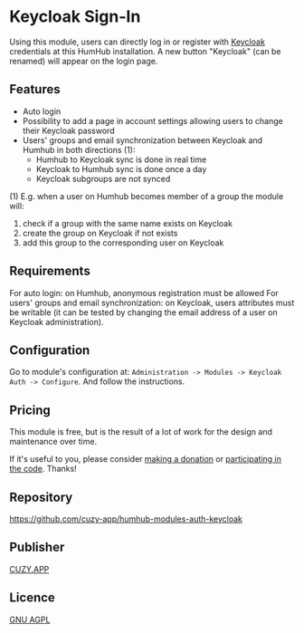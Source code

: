 # Keycloak Sign-In

Using this module, users can directly log in or register with [Keycloak](https://www.keycloak.org/) credentials at this HumHub installation. 
A new button "Keycloak" (can be renamed) will appear on the login page.


## Features

- Auto login
- Possibility to add a page in account settings allowing users to change their Keycloak password
- Users' groups and email synchronization between Keycloak and Humhub in both directions (1):
  - Humhub to Keycloak sync is done in real time
  - Keycloak to Humhub sync is done once a day
  - Keycloak subgroups are not synced

(1) E.g. when a user on Humhub becomes member of a group the module will:
1. check if a group with the same name exists on Keycloak
2. create the group on Keycloak if not exists
3. add this group to the corresponding user on Keycloak


## Requirements

For auto login: on Humhub, anonymous registration must be allowed
For users' groups and email synchronization: on Keycloak, users attributes must be writable (it can be tested by changing the email address of a user on Keycloak administration).


## Configuration

Go to module's configuration at: `Administration -> Modules -> Keycloak Auth -> Configure`. 
And follow the instructions.


## Pricing

This module is free, but is the result of a lot of work for the design and maintenance over time.

If it's useful to you, please consider [making a donation](https://www.cuzy.app/checkout/donate/) or [participating in the code](https://github.com/cuzy-app/humhub-modules-auth-keycloak). Thanks!


## Repository

https://github.com/cuzy-app/humhub-modules-auth-keycloak


## Publisher

[CUZY.APP](https://www.cuzy.app/)


## Licence

[GNU AGPL](https://github.com/cuzy-app/humhub-modules-auth-keycloak/blob/master/docs/LICENCE.md)